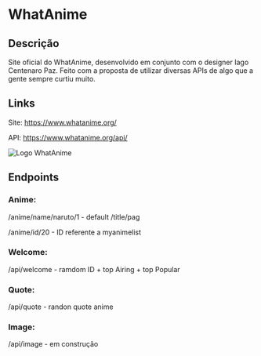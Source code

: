 # WhatAnime

## Descrição 

Site oficial do WhatAnime, desenvolvido em conjunto com o designer Iago Centenaro Paz. Feito com a proposta de utilizar diversas APIs de algo que a gente sempre curtiu muito. 

## Links 

Site: https://www.whatanime.org/	

API: https://www.whatanime.org/api/

![Logo WhatAnime](https://github.com/giovanifranz/WhatAnime/blob/main/src/assets/LogoWhatAnime.png)


## Endpoints 

### Anime:

/anime/name/naruto/1 - default /title/pag		

/anime/id/20 - ID referente a myanimelist 		

### Welcome:

/api/welcome - ramdom ID + top Airing + top Popular		

### Quote:
/api/quote - randon quote anime 		

### Image:
/api/image - em construção			
